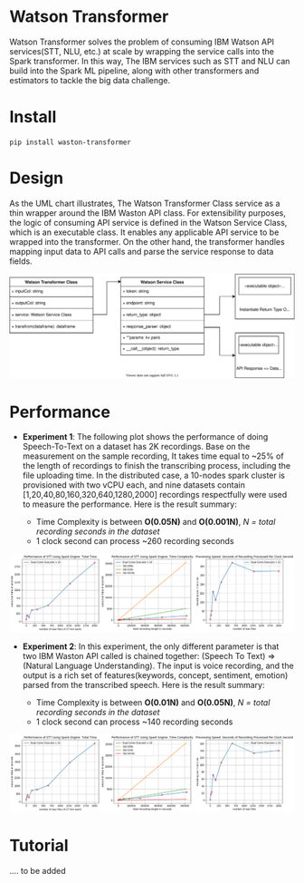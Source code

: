 # Watson Transformer
Watson Transformer solves the problem of consuming IBM Watson API services(STT, NLU, etc.) at scale by wrapping the service calls into the Spark transformer. In this way, The IBM services such as STT and NLU can build into the Spark ML pipeline, along with other transformers and estimators to tackle the big data challenge. 

# Install
```
pip install waston-transformer
```

# Design
As the UML chart illustrates, The Watson Transformer Class service as a thin wrapper around the IBM Waston API class. For extensibility purposes, the logic of consuming API service is defined in the Watson Service Class, which is an executable class. It enables any applicable API service to be wrapped into the transformer. On the other hand, the transformer handles mapping input data to API calls and parse the service response to data fields. 

<img style="float: center;" src="document/Watson_Tranformer_Design.svg">  

# Performance
* __Experiment 1__: The following plot shows the performance of doing Speech-To-Text on a dataset has 2K recordings. Base on the measurement on the sample recording, It takes time equal to ~25% of the length of recordings to finish the transcribing process, including the file uploading time. In the distributed case, a 10-nodes spark cluster is provisioned with two vCPU each, and nine datasets contain [1,20,40,80,160,320,640,1280,2000] recordings respectfully were used to measure the performance. Here is the result summary:

  * Time Complexity is between **O(0.05N)** and **O(0.001N)**, *N = total recording seconds in the dataset*
  * 1 clock second can process ~260 recording seconds

<img style="float: center;" src="document/watson_transformer_stt_perf.png"> 

* __Experiment 2__: In this experiment, the only different parameter is that two IBM Waston API called is chained together: (Speech To Text) => (Natural Language Understanding). The input is voice recording, and the output is a rich set of features(keywords, concept, sentiment, emotion) parsed from the transcribed speech. Here is the result summary:

  * Time Complexity is between **O(0.01N)** and **O(0.05N)**, *N = total recording seconds in the dataset*
  * 1 clock second can process ~140 recording seconds

<img style="float: center;" src="document/watson_transformer_perf_full_pipeline.png"> 


# Tutorial

.... to be added
